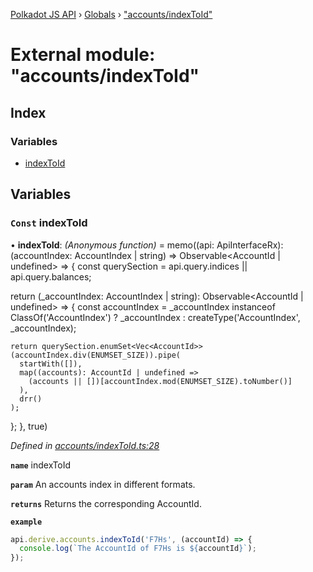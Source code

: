 [Polkadot JS API](../README.md) › [Globals](../globals.md) › ["accounts/indexToId"](_accounts_indextoid_.md)

# External module: "accounts/indexToId"

## Index

### Variables

* [indexToId](_accounts_indextoid_.md#const-indextoid)

## Variables

### `Const` indexToId

• **indexToId**: *(Anonymous function)* =  memo((api: ApiInterfaceRx): (accountIndex: AccountIndex | string) => Observable<AccountId | undefined> => {
  const querySection = api.query.indices || api.query.balances;

  return (_accountIndex: AccountIndex | string): Observable<AccountId | undefined> => {
    const accountIndex = _accountIndex instanceof ClassOf('AccountIndex')
      ? _accountIndex
      : createType('AccountIndex', _accountIndex);

    return querySection.enumSet<Vec<AccountId>>(accountIndex.div(ENUMSET_SIZE)).pipe(
      startWith([]),
      map((accounts): AccountId | undefined =>
        (accounts || [])[accountIndex.mod(ENUMSET_SIZE).toNumber()]
      ),
      drr()
    );
  };
}, true)

*Defined in [accounts/indexToId.ts:28](https://github.com/polkadot-js/api/blob/fcf89d1501/packages/api-derive/src/accounts/indexToId.ts#L28)*

**`name`** indexToId

**`param`** An accounts index in different formats.

**`returns`** Returns the corresponding AccountId.

**`example`** 
<BR>

```javascript
api.derive.accounts.indexToId('F7Hs', (accountId) => {
  console.log(`The AccountId of F7Hs is ${accountId}`);
});
```
